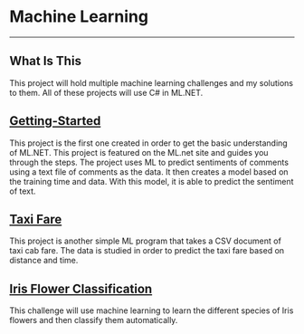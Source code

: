 # Machine Learning
---
## What Is This
This project will hold multiple machine learning challenges and my solutions to them. All of these projects will use C# in ML.NET.

## [Getting-Started](https://dotnet.microsoft.com/learn/ml-dotnet/get-started-tutorial/create)
This project is the first one created in order to get the basic understanding of ML.NET. This project is featured on the ML.net site and guides you through the steps. The project uses ML to predict sentiments of comments using a text file of comments as the data. It then creates a model based on the training time and data. With this model, it is able to predict the sentiment of text.

## [Taxi Fare](https://docs.microsoft.com/en-us/dotnet/machine-learning/tutorials/predict-prices)
This project is another simple ML program that takes a CSV document of taxi cab fare. The data is studied in order to predict the taxi fare based on distance and time.

## [Iris Flower Classification](https://medium.com/gft-engineering/start-to-learn-machine-learning-with-the-iris-flower-classification-challenge-4859a920e5e3) 
This challenge will use machine learning to learn the different species of Iris flowers and then classify them automatically.
